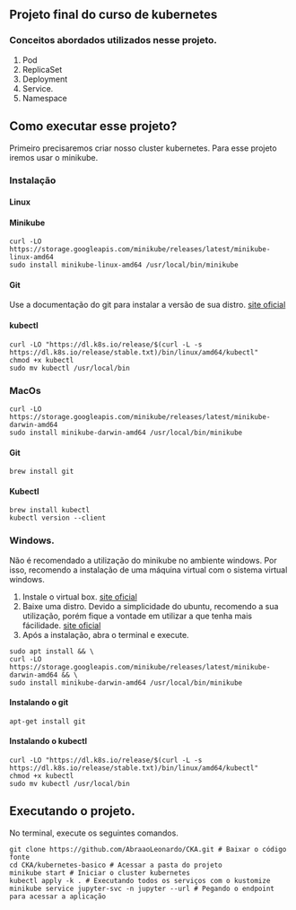 ## Projeto final do curso de kubernetes
### Conceitos abordados utilizados nesse projeto.
1. Pod
2. ReplicaSet
3. Deployment
4. Service.
5. Namespace

## Como executar esse projeto?
Primeiro precisaremos criar nosso cluster kubernetes. Para esse projeto iremos usar o minikube.
### Instalação
#### Linux
#### Minikube

```
curl -LO https://storage.googleapis.com/minikube/releases/latest/minikube-linux-amd64
sudo install minikube-linux-amd64 /usr/local/bin/minikube
```
#### Git
Use a documentação do git para instalar a versão de sua distro. <a href="https://git-scm.com/download/linux">site oficial</a>

#### kubectl

```
curl -LO "https://dl.k8s.io/release/$(curl -L -s https://dl.k8s.io/release/stable.txt)/bin/linux/amd64/kubectl"
chmod +x kubectl
sudo mv kubectl /usr/local/bin
```


### MacOs

```
curl -LO https://storage.googleapis.com/minikube/releases/latest/minikube-darwin-amd64
sudo install minikube-darwin-amd64 /usr/local/bin/minikube
```

#### Git

```
brew install git
```

#### Kubectl
```
brew install kubectl
kubectl version --client 
```


### Windows.
Não é recomendado a utilização do minikube no ambiente windows. Por isso, recomendo a instalação de uma máquina virtual com o sistema virtual windows.
1. Instale o virtual box. <a href="https://www.virtualbox.org/wiki/Downloads">site oficial</a>
2. Baixe uma distro. Devido a simplicidade do ubuntu, recomendo a sua utilização, porém fique a vontade em utilizar a que tenha mais fácilidade. <a href="https://ubuntu.com/download/desktop">site oficial</a>
3. Após a instalação, abra o terminal e execute.

```
sudo apt install && \
curl -LO https://storage.googleapis.com/minikube/releases/latest/minikube-darwin-amd64 && \
sudo install minikube-darwin-amd64 /usr/local/bin/minikube
```

#### Instalando o git

```
apt-get install git
```

#### Instalando o kubectl
```
curl -LO "https://dl.k8s.io/release/$(curl -L -s https://dl.k8s.io/release/stable.txt)/bin/linux/amd64/kubectl"
chmod +x kubectl
sudo mv kubectl /usr/local/bin
```


## Executando o projeto.
No terminal, execute os seguintes comandos.
```
git clone https://github.com/AbraaoLeonardo/CKA.git # Baixar o código fonte
cd CKA/kubernetes-basico # Acessar a pasta do projeto
minikube start # Iniciar o cluster kubernetes
kubectl apply -k . # Executando todos os serviços com o kustomize
minikube service jupyter-svc -n jupyter --url # Pegando o endpoint para acessar a aplicação
``` 
